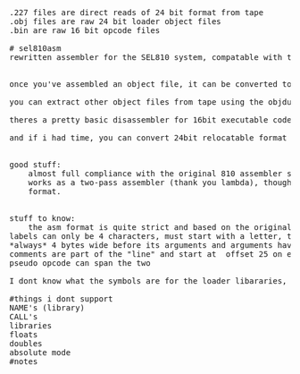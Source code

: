 <pre>

.227 files are direct reads of 24 bit format from tape
.obj files are raw 24 bit loader object files
.bin are raw 16 bit opcode files

# sel810asm
rewritten assembler for the SEL810 system, compatable with the SEL relocatable 24 bit format..


once you've assembled an object file, it can be converted to tape format with obj2RS227.py

you can extract other object files from tape using the objdump tool 

theres a pretty basic disassembler for 16bit executable code "bin" files.

and if i had time, you can convert 24bit relocatable format into direct executable 16 bit code with obj2bin.py


good stuff:
	almost full compliance with the original 810 assembler so the manual can be used... kinda
	works as a two-pass assembler (thank you lambda), though I currently dont support relocatable 
	format.
	

stuff to know:
	the asm format is quite strict and based on the original punch card limitations
labels can only be 4 characters, must start with a letter, the opcode column is also
*always* 4 bytes wide before its arguments and arguments have a limited lengths and on line
comments are part of the "line" and start at  offset 25 on each line and only the DATA
pseudo opcode can span the two

I dont know what the symbols are for the loader libararies, so, i dont account for them in the assembler at all..

#things i dont support
NAME's (library)
CALL's 
libraries
floats
doubles
absolute mode
#notes
</pre>
